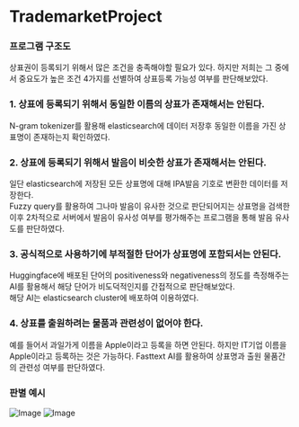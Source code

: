 # TrademarketProject

### 프로그램 구조도


상표권이 등록되기 위해서 많은 조건을 충족해야할 필요가 있다. 하지만 저희는 그 중에서 중요도가 높은 조건 4가지를 선별하여 상표등록 가능성 여부를 판단해보았다. 

### 1. 상표에 등록되기 위해서 동일한 이름의 상표가 존재해서는 안된다.   
  N-gram tokenizer를 활용해 elasticsearch에 데이터 저장후 동일한 이름을 가진 상표명이 존재하는지 확인하였다.  


  
### 2. 상표에 등록되기 위해서 발음이 비슷한 상표가 존재해서는 안된다.   
  일단 elasticsearch에 저장된 모든 상표명에 대해 IPA발음 기호로 변환한 데이터를 저장한다.  
  Fuzzy query를 활용하여 그나마 발음이 유사한 것으로 판단되어지는 상표명을 검색한 이후 2차적으로 서버에서 발음이 유사성 여부를 평가해주는 프로그램을 통해 발음 유사도를 판단하였다.  


  
### 3. 공식적으로 사용하기에 부적절한 단어가 상표명에 포함되서는 안된다.  
   Huggingface에 배포된 단어의 positiveness와 negativeness의 정도를 측정해주는 AI를 활용해서 해당 단어가 비도덕적인지를 간접적으로 판단해보았다.  
   해당 AI는 elasticsearch cluster에 배포하여 이용하였다. 



### 4. 상표를 출원하려는 물품과 관련성이 없어야 한다.  
   예를 들어서 과일가게 이름을 Apple이라고 등록을 하면 안된다. 하지만 IT기업 이름을 Apple이라고 등록하는 것은 가능하다.
   Fasttext AI를 활용하여 상표명과 출원 물품간의 관련성 여부를 판단하였다. 

### 판별 예시
![Image](https://github.com/user-attachments/assets/75664ac4-1bf8-4e0d-840b-4377ea0b66be)
![Image](https://github.com/user-attachments/assets/0924dad4-2c4c-46a3-b1ad-23d636c2583a)
